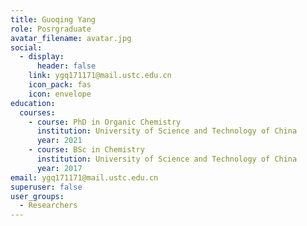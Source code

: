 ```yaml
---
title: Guoqing Yang
role: Posrgraduate
avatar_filename: avatar.jpg
social:
  - display:
      header: false
    link: ygq171171@mail.ustc.edu.cn
    icon_pack: fas
    icon: envelope
education:
  courses:
    - course: PhD in Organic Chemistry
      institution: University of Science and Technology of China
      year: 2021
    - course: BSc in Chemistry
      institution: University of Science and Technology of China
      year: 2017
email: ygq171171@mail.ustc.edu.cn
superuser: false
user_groups:
  - Researchers
---
```

